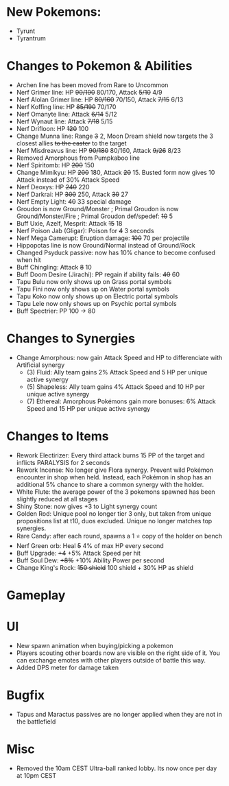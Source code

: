 # New Pokemons:
- Tyrunt
- Tyrantrum

# Changes to Pokemon & Abilities
- Archen line has been moved from Rare to Uncommon
- Nerf Grimer line: HP ~~90/190~~ 80/170, Attack ~~5/10~~ 4/9
- Nerf Alolan Grimer line: HP ~~80/160~~ 70/150, Attack ~~7/15~~ 6/13
- Nerf Koffing line: HP ~~85/190~~ 70/170
- Nerf Omanyte line: Attack ~~6/14~~ 5/12
- Nerf Wynaut line: Attack ~~7/18~~ 5/15
- Nerf Drifloon: HP ~~120~~ 100
- Change Munna line: Range ~~3~~ 2, Moon Dream shield now targets the 3 closest allies ~~to the caster~~ to the target
- Nerf Misdreavus line: HP ~~90/180~~ 80/160, Attack ~~9/26~~ 8/23
- Removed Amorphous from Pumpkaboo line
- Nerf Spiritomb: HP ~~200~~ 150
- Change Mimikyu: HP ~~200~~ 180, Attack ~~20~~ 15. Busted form now gives 10 Attack instead of 30% Attack Speed
- Nerf Deoxys: HP ~~240~~ 220
- Nerf Darkrai: HP ~~300~~ 250, Attack ~~30~~ 27
- Nerf Empty Light: ~~40~~ 33 special damage
- Groudon is now Ground/Monster ; Primal Groudon is now Ground/Monster/Fire ; Primal Groudon def/spedef: ~~10~~ 5
- Buff Uxie, Azelf, Mesprit: Attack ~~15~~ 18
- Nerf Poison Jab (Gligar): Poison for ~~4~~ 3 seconds
- Nerf Mega Camerupt: Eruption damage: ~~100~~ 70 per projectile
- Hippopotas line is now Ground/Normal instead of Ground/Rock
- Changed Psyduck passive: now has 10% chance to become confused when hit
- Buff Chingling: Attack ~~8~~ 10
- Buff Doom Desire (Jirachi): PP regain if ability fails: ~~40~~ 60
- Tapu Bulu now only shows up on Grass portal symbols
- Tapu Fini now only shows up on Water portal symbols
- Tapu Koko now only shows up on Electric portal symbols
- Tapu Lele now only shows up on Psychic portal symbols
- Buff Spectrier: PP 100 → 80

# Changes to Synergies

- Change Amorphous: now gain Attack Speed and HP to differenciate with Artificial synergy
    - (3) Fluid: Ally team gains 2% Attack Speed and 5 HP per unique active synergy
    - (5) Shapeless: Ally team gains 4% Attack Speed and 10 HP per unique active synergy
    - (7) Ethereal: Amorphous Pokémons gain more bonuses: 6% Attack Speed and 15 HP per unique active synergy

# Changes to Items

- Rework Electirizer: Every third attack burns 15 PP of the target and inflicts PARALYSIS for 2 seconds
- Rework Incense: No longer give Flora synergy. Prevent wild Pokémon encounter in shop when held. Instead, each Pokémon in shop has an additional 5% chance to share a common synergy with the holder.
- White Flute: the average power of the 3 pokemons spawned has been slightly reduced at all stages
- Shiny Stone: now gives +3 to Light synergy count
- Golden Rod: Unique pool no longer tier 3 only, but taken from unique propositions list at t10, duos excluded. Unique no longer matches top synergies.
- Rare Candy: after each round, spawns a 1 ⭐ copy of the holder on bench
- Nerf Green orb: Heal ~~5~~ 4% of max HP every second
- Buff Upgrade: ~~+4~~ +5% Attack Speed per hit
- Buff Soul Dew: ~~+8%~~ +10% Ability Power per second
- Change King's Rock: ~~150 shield~~ 100 shield + 30% HP as shield

# Gameplay

# UI

- New spawn animation when buying/picking a pokemon
- Players scouting other boards now are visible on the right side of it. You can exchange emotes with other players outside of battle this way.
- Added DPS meter for damage taken

# Bugfix

- Tapus and Maractus passives are no longer applied when they are not in the battlefield

# Misc

- Removed the 10am CEST Ultra-ball ranked lobby. Its now once per day at 10pm CEST